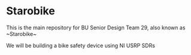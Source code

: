 # Starobike


This is the main repository for BU Senior Design Team 29, also known as ~Starobike~ 

We will be building a bike safety device using NI USRP SDRs 


